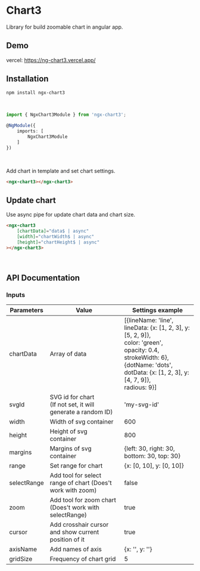 # Chart3 

Library for build zoomable chart in angular app.

## Demo 

vercel: https://ng-chart3.vercel.app/

## Installation

```bash 
npm install ngx-chart3
```

<br>

```typescript 
import { NgxChart3Module } from 'ngx-chart3';

@NgModule({
    imports: [
        NgxChart3Module
    ]
})
```

<br>

Add chart in template and set chart settings.

```html
<ngx-chart3></ngx-chart3>
```

## Update chart

Use async pipe for update chart data and chart size.

```html
<ngx-chart3
    [chartData]="data$ | async"
    [width]="chartWidth$ | async"
    [height]="chartHeight$ | async"
></ngx-chart3>
```

<br>

## API Documentation

### Inputs

| Parameters    | Value                                                             | Settings example   |
| ------------- | --------------------------------------------------------------    | -------------      |
| chartData     | Array of data                                                     | [{lineName: 'line', <br> lineData: {x: [1, 2, 3], y: [5, 2, 9]}, <br> color: 'green', <br> opacity: 0.4, <br> strokeWidth: 6}, <br> {dotName: 'dots', <br> dotData: {x: [1, 2, 3], y: [4, 7, 9]}, <br> radious: 9}] |
| svgId         | SVG id for chart <br> (If not set, it will generate a random ID)  | 'my-svg-id'       |
| width         | Width of svg container                                            | 600               |
| height        | Height of svg <br> container                                      | 800               |
| margins       | Margins of svg  <br> container                                    | {left: 30, right: 30, bottom: 30, top: 30} |
| range         | Set range for chart                                               | {x: [0, 10], y: [0, 10]}                   | 
| selectRange   | Add tool for select <br> range of chart (Does't work with zoom)   | false                                      | 
| zoom          | Add tool for zoom chart <br> (Does't work with selectRange)       | true                                       |
| cursor        | Add crosshair cursor <br> and show current position of it         | true                                       |
| axisName      | Add names of axis                                                 | {x: '', y: ''}                             |
| gridSize      | Frequency of chart grid                                           | 5                                          |
